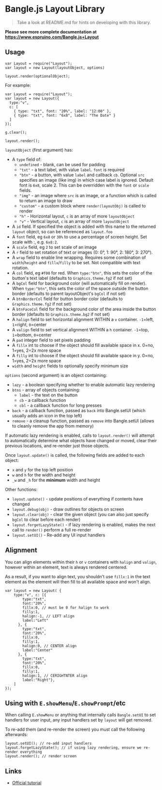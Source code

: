 Bangle.js Layout Library
========================

> Take a look at README.md for hints on developing with this library.

**Please see more complete documentation at https://www.espruino.com/Bangle.js+Layout**

Usage
-----

```JS
var Layout = require("Layout");
var layout = new Layout(layoutObject, options)

layout.render(optionalObject);
```

For example:

```JS
var Layout = require("Layout");
var layout = new Layout({
  type:"v",
  c: [
    { type: "txt", font: "20%", label: "12:00" },
    { type: "txt", font: "6x8", label: "The Date" }
  ]
});

g.clear();

layout.render();
```

`layoutObject` (first argument) has:

- A `type` field of:
  - `undefined` - blank, can be used for padding
  - `"txt"` - a text label, with value `label`. `font` is required
  - `"btn"` - a button, with value `label` and callback `cb`. Optional `src` specifies an image (like img) in which case label is ignored. Default font is `6x8`, scale 2. This can be overridden with the `font` or `scale` fields.
  - `"img"` - an image where `src` is an image, or a function which is called to return an image to draw
  - `"custom"` - a custom block where `render(layoutObj)` is called to render
  - `"h"` - Horizontal layout, `c` is an array of more `layoutObject`
  - `"v"` - Vertical layout, `c` is an array of more `layoutObject`
- A `id` field. If specified the object is added with this name to the returned `layout` object, so can be referenced as `layout.foo`
- A `font` field, eg `6x8` or `30%` to use a percentage of screen height. Set scale with :, e.g. `6x8:2`.
- A `scale` field, eg `2` to set scale of an image
- A `r` field to set rotation of text or images (0: 0°, 1: 90°, 2: 180°, 3: 270°).
- A `wrap` field to enable line wrapping. Requires some combination of `width`/`height` and `fillx`/`filly` to be set. Not compatible with text rotation.
- A `col` field, eg `#f00` for red. When `type:"btn"`, this sets the color of the button's text label (defaults to `Graphics.theme.fg2` if not set)
- A `bgCol` field for background color (will automatically fill on render). When `type:"btn"`, this sets the color of the space outside the button border (defaults to parent layoutObject's `bgCol` if not set)
- A `btnBorderCol` field for button border color (defaults to `Graphics.theme.fg2` if not set)
- A `btnFaceCol` field for the background color of the area inside the button border (defaults to `Graphics.theme.bg2` if not set)
- A `halign` field to set horizontal alignment WITHIN a `v` container. `-1`=left, `1`=right, `0`=center
- A `valign` field to set vertical alignment WITHIN a `h` container. `-1`=top, `1`=bottom, `0`=center
- A `pad` integer field to set pixels padding
- A `fillx` int to choose if the object should fill available space in x. 0=no, 1=yes, 2=2x more space
- A `filly` int to choose if the object should fill available space in y. 0=no, 1=yes, 2=2x more space
- `width` and `height` fields to optionally specify minimum size


 `options` (second argument) is an object containing:


- `lazy` - a boolean specifying whether to enable automatic lazy rendering
- `btns` - array of objects containing:
  - `label` - the text on the button
  - `cb` - a callback function
  - `cbl` - a callback function for long presses
- `back` - a callback function, passed as `back` into Bangle.setUI (which usually adds an icon in the top left)
- `remove` - a cleanup function, passed as `remove` into Bangle.setUI (allows to cleanly remove the app from memory)

If automatic lazy rendering is enabled, calls to `layout.render()` will attempt to automatically determine what objects have changed or moved, clear their previous locations, and re-render just those objects.

Once `layout.update()` is called, the following fields are added to each object:

- `x` and `y` for the top left position
- `w` and `h` for the width and height
- `_w` and `_h` for the **minimum** width and height

Other functions:

- `layout.update()` - update positions of everything if contents have changed
- `layout.debug(obj)` - draw outlines for objects on screen
- `layout.clear(obj)` - clear the given object (you can also just specify `bgCol` to clear before each render)
- `layout.forgetLazyState()` - if lazy rendering is enabled, makes the next call to `render()` perform a full re-render
- `layout.setUI()` - Re-add any UI input handlers


Alignment
----------

You can align elements within their `h` or `v` containers with `halign` and `valign`, however within an element, text is always rendered centered.

As a result, if you want to align text, you shouldn't use `fillx:1` in the text element as the element will then fill to all available space and won't align.

```JS
var layout = new Layout( {
    type:"v", c: [{
        type:"txt",
        font:"20%",
        fillx:0, // must be 0 for halign to work
        filly:1,
        halign:-1, // LEFT align
        label:"Left"
      }, {
        type:"txt",
        font:"20%",
        fillx:0,
        filly:1,
        halign:0, // CENTER align
        label:"Center"
      }, {
        type:"txt",
        font:"20%",
        fillx:0,
        filly:1,
        halign:1, // CERIGHTNTER align
        label:"Right"},
    ]
});
```

Using with `E.showMenu`/`E.showPrompt`/etc
--------------------------------------

When calling `E.showMenu` or anything that internally calls `Bangle.setUI` to set
handlers for user input, any input handlers set by `layout` will get removed.

To re-add them (and re-render the screen) you must call the following afterwards:

```
layout.setUI(); // re-add input handlers
layout.forgetLazyState(); // if using lazy rendering, ensure we re-render everything
layout.render(); // render screen
```


Links
-----

- [Official tutorial](https://www.espruino.com/Bangle.js+Layout)
